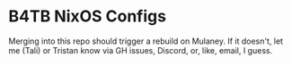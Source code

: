 # B4TB NixOS Configs

Merging into this repo should trigger a rebuild on Mulaney. If it doesn't, let
me (Tali) or Tristan know via GH issues, Discord, or, like, email, I guess.

